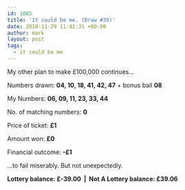 ```yaml
---
id: 1085
title: 'It could be me. (Draw #39)'
date: 2010-11-29 11:41:31 +00:00
author: mark
layout: post
tags:
  - it could be me
---
```

My other plan to make £100,000 continues&#8230;

Numbers drawn: **04, 10, 18, 41, 42, 47** + bonus ball **08**

My Numbers: **06, 09, 11, 23, 33, 44**

No. of matching numbers: **0**

Price of ticket: **£1**

Amount won: **£0**

Financial outcome: **-£1**

&#8230;to fail miserably. But not unexpectedly.

**Lottery balance: £-39.00  |  Not A Lottery balance: £39.06**
